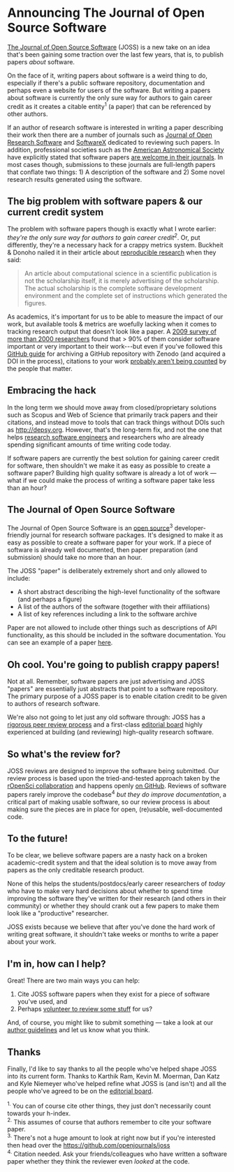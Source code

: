 # Announcing The Journal of Open Source Software

[The Journal of Open Source Software](http://joss.theoj.org) (JOSS) is a new take on an idea that's been gaining some traction over the last few years, that is, to publish papers _about_ software.

On the face of it, writing papers about software is a weird thing to do, especially if there's a public software repository, documentation and perhaps even a website for users of the software. But writing a papers about software is currently the only sure way for authors to gain career credit as it creates a citable entity<sup>1</sup> (a paper) that can be referenced by other authors.

If an author of research software is interested in writing a paper describing their work then there are a number of journals such as [Journal of Open Research Software](http://openresearchsoftware.metajnl.com/) and [SoftwareX](http://www.journals.elsevier.com/softwarex/) dedicated to reviewing such papers. In addition, professional societies such as the [American Astronomical Society](https://aas.org/) have explicitly stated that software papers [are welcome in their journals](http://journals.aas.org/policy/software.html). In most cases though, submissions to these journals are full-length papers that conflate two things: 1) A description of the software and 2) Some novel research results generated using the software.

## The big problem with software papers & our current credit system

The problem with software papers though is exactly what I wrote earlier: _they're the only sure way for authors to gain career credit<sup>2</sup>_. Or, put differently, they're a necessary hack for a crappy metrics system. Buckheit & Donoho nailed it in their article about [reproducible research](http://statweb.stanford.edu/~wavelab/Wavelab_850/wavelab.pdf) when they said:

> An article about computational science in a scientific publication is not the scholarship itself, it is merely advertising of the scholarship. The actual scholarship is the complete software development environment and the complete set of instructions which generated the figures.

As academics, it's important for us to be able to measure the impact of our work, but available tools & metrics are woefully lacking when it comes to tracking research output that doesn't look like a paper. A [2009 survey of more than 2000 researchers](http://ieeexplore.ieee.org/xpl/articleDetails.jsp?arnumber=5069155) found that > 90% of them consider software important or very important to their work---but even if you've followed this [GitHub guide](https://guides.github.com/activities/citable-code/) for archiving a GitHub repository with Zenodo (and acquired a DOI in the process), citations to your work [probably aren't being counted](http://www.carlboettiger.info/2013/06/03/DOI-citable.html) by the people that matter.

## Embracing the hack

In the long term we should move away from closed/proprietary solutions such as Scopus and Web of Science that primarily track papers and their citations, and instead move to tools that can track things without DOIs such as http://depsy.org. However, that's the long-term fix, and not the one that helps [research software engineers](http://www.rse.ac.uk/who.html) and researchers who are already spending significant amounts of time writing code today.

If software papers are currently the best solution for gaining career credit for software, then shouldn't we make it as easy as possible to create a software paper? Building high quality software is already a lot of work — what if we could make the process of writing a software paper take less than an hour?

## The Journal of Open Source Software

The Journal of Open Source Software is an [open source](http://github.com/openjournals/joss)<sup>3</sup> developer-friendly journal for research software packages. It's designed to make it as easy as possible to create a software paper for your work. If a piece of software is already well documented, then paper preparation (and submission) should take no more than an hour.

The JOSS "paper" is deliberately extremely short and only allowed to include:

- A short abstract describing the high-level functionality of the software (and perhaps a figure)
- A list of the authors of the software (together with their affiliations)
- A list of key references including a link to the software archive

Paper are not allowed to include other things such as descriptions of API functionality, as this should be included in the software documentation. You can see an example of a paper [here](https://github.com/arfon/fidgit/blob/master/paper/paper.pdf).

## Oh cool. You're going to publish crappy papers!

Not at all. Remember, software papers are just advertising and JOSS "papers" are essentially just abstracts that point to a software repository. The primary purpose of a JOSS paper is to enable citation credit to be given to authors of research software.

We're also not going to let just any old software through: JOSS has a [rigorous peer review process](http://joss.theoj.org/about#reviewer_guidelines) and a first-class [editorial board](http://joss.theoj.org/about#editorial_board) highly experienced at building (and reviewing) high-quality research software.

## So what's the review for?

JOSS reviews are designed to improve the software being submitted. Our review process is based upon the tried-and-tested approach taken by the [rOpenSci collaboration](https://github.com/ropensci) and happens openly [on GitHub](https://github.com/openjournals/joss-reviews). Reviews of software papers rarely improve the codebase<sup>4</sup> _but they do improve documentation_, a critical part of making usable software, so our review process is about making sure the pieces are in place for open, (re)usable, well-documented code.

## To the future!

To be clear, we believe software papers are a nasty hack on a broken academic-credit system and that the ideal solution is to move away from papers as the only creditable research product.

None of this helps the students/postdocs/early career researchers of _today_ who have to make very hard decisions about whether to spend time improving the software they've written for their research (and others in their community) or whether they should crank out a few papers to make them look like a "productive" researcher.

JOSS exists because we believe that after you've done the hard work of writing great software, it shouldn't take weeks or months to write a paper about your work.

## I'm in, how can I help?

Great! There are two main ways you can help:

1. Cite JOSS software papers when they exist for a piece of software you've used, and
2. Perhaps [volunteer to review some stuff](https://github.com/openjournals/joss/issues/new?title=I%27d%20like%20to%20review%20for%20JOSS) for us?

And, of course, you might like to submit something — take a look at our [author guidelines](http://joss.theoj.org/about#author_guidelines) and let us know what you think.

## Thanks

Finally, I'd like to say thanks to all the people who've helped shape JOSS into its current form. Thanks to Karthik Ram, Kevin M. Moerman, Dan Katz and Kyle Niemeyer who've helped refine what JOSS is (and isn't) and all the people who've agreed to be on the [editorial board](http://joss.theoj.org/about#editorial_board).

<sup>1.</sup> You can of course cite other things, they just don't necessarily count towards your h-index.  
<sup>2.</sup> This assumes of course that authors remember to cite your software paper.  
<sup>3.</sup> There's not a huge amount to look at right now but if you're interested then head over the https://github.com/openjournals/joss  
<sup>4.</sup> Citation needed. Ask your friends/colleagues who have written a software paper whether they think the reviewer even _looked_ at the code.
